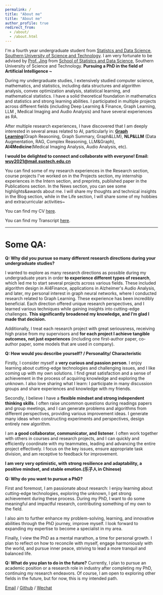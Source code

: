 ```yaml
---
permalink: /
title: "About me"
title: "About me"
author_profile: true
redirect_from: 
  - /about/
  - /about.html
---
```


I'm a fourth year undergraduate student from [Statistcs and Data Science](https://stat-ds.sustech.edu.cn/), [Southern University of Science and Technology](https://www.sustech.edu.cn/). I am very fortunate to be advised by [Prof. Jing](https://faculty.sustech.edu.cn/?tagid=jingby&iscss=1&snapid=1&orderby=date&go=1) from [School of Statistcs and Data Science](https://stat-ds.sustech.edu.cn/), Southern University of Science and Technology. **Pursuing a PhD in the field of Artificial Intelligence ~** 


During my undergraduate studies, I extensively studied computer science, mathematics, and statistics, including data structures and algorithm analysis, convex optimization analysis, statistical learning, and mathematical statistics. I have a solid theoretical foundation in mathematics and statistics and strong learning abilities. 
I participated in multiple projects across different fields (including Deep Learning & Finance, Graph Learning, LLM , Medical Imaging and Audio Analysis) and have several experiences as RA.


After multiple research experiences, I have discovered that I am deeply interested in several areas related to AI, particularly in: [**Graph Learning**](https://yuewu0301.github.io/research/2024-08-2024-10-GraphLearning)(Graph Reasoning, Graph Summary, Graph&LLM), **NLP&LLM** (Data Augmentation, RAG, Complex Reasoning, LLM&Graph), **AI4Medicine**(Medical Imaging Analysis, Audio Analysis, etc).



**I would be delighted to connect and collaborate with everyone! Email: wuy2021@mail.sustech.edu.cn** 

<!-- I was advised by [Prof. Yang](https://cse.sustech.edu.cn/faculty/~yangp/) of Financial Simulation Intelligence Lab from [School of Computer Science](https://cse.sustech.edu.cn/), Southern University of Science and Technology. -->

You can find some of my research experiences in the Research section, course projects I've worked on in the Projects section, my internship experiences in the Intern section, and preprints, published paper in the Publications section. In the News section, you can see some highlights&awards about me. I will share my thoughts and technical insights in the Blog section, while in the Life section, I will share some of my hobbies and extracurricular activities~


You can find my CV [here](../assets/YueWu_CV.pdf).

You can find my Transcript [here](../assets/YueWu_Transcript.pdf).

----
# Some QA:
**Q: Why did you pursue so many different research directions during your undergraduate studies?**

I wanted to explore as many research directions as possible during my undergraduate years in order **to experience different types of research**, which led me to start several projects across various fields. These included algorithm design in AI4Finance, applications in Alzheimer's Audio Analysis, and later, my personal interest in graph neural networks, where I conducted research related to Graph Learning.  These experience has been incredibly beneficial. Each direction offered unique research perspectives, and I learned various techniques while gaining insights into cutting-edge challenges. **This significantly broadened my knowledge, and I’m glad I made that decision.**

Additionally, I treat each research project with great seriousness, receiving high praise from my supervisors and **for each project I achieve tangible outcomes, not just experiences** (including one first-author paper, co-author paper, some models that are used in company).



**Q: How would you describe yourself? / Personality/ Characteristic**

Firstly, I consider myself a **very curious and passion person**. I enjoy learning about cutting-edge technologies and challenging issues, and I like coming up with my own solutions. I find great satisfaction and a sense of achievement in the process of acquiring knowledge and exploring the unknown. I also love sharing what I learn: I participate in many discussion groups and share experiences and knowledge with my friends.

Secondly, I believe I have a **flexible mindset and strong independent thinking skills**. I often raise  uncommon questions during readings papers and group meetings, and I can generate problems and algorithms from different perspectives, providing various improvement ideas. I generate many ideas when constructing experiments and perspectives, design entirely new algorithm.

I am **a good collaborator, communicator, and listener**. I often work together with others in courses and research projects, and I can quickly and efficiently coordinate with my teammates, leading and advancing the entire project effectively. I focus on the key issues, ensure appropriate task division, and am receptive to feedback for improvement.

**I am very very optimistic, with strong resilience and adaptability, a positive mindset, and stable emotion.(乐子人 in Chinese)**



**Q: Why do you want to pursue a PhD?**

First and foremost, I am passionate about research: I enjoy learning about cutting-edge technologies, exploring the unknown, I get strong achievement during these process. 
During my PhD, I want to do some meaningful and impactful research, contributing something of my own to the field.

I also aim to further enhance my problem-solving, learning, and innovative abilities through the PhD journey, improve myself. I look forward to expanding my expertise to become a specialist in my area.

Finally, I view the PhD as a mental marathon, a time for personal growth. I plan to reflect on how to reconcile with myself, engage harmoniously with the world, and pursue inner peace, striving to lead a more tranquil and balanced life.



**Q: What do you plan to do in the future?**
Currently, I plan to pursue an academic position or a research role in industry after completing my PhD, continuing my research endeavors. Of course, I am open to exploring other fields in the future, but for now, this is my intended path.

<!-- Q: 为什么你本科期间会进行这么多不同方向的研究方向？
A：在刚开始科研时候我就在纠结是应当选择多个不同方向还是沿着一个方向做更多工作，最后因为我希望在本科期间探索尽可能多的科研方向，所以我开启了很多不同方向的project，比如偏算法设计的AI4Finance，偏应用的AI&Medicine，Alzheimer Audio Analysis，以及之后我个人对图神经网络感兴趣，进行了Graph Learning 相关研究。最终来看这也确实很有帮助，不同的方向有着不同的研究思路，并且我学到了很多不同的技术，了解了很多前沿痛点，极大的扩宽了我的知识面，因此我很开心我当初做了这样的决定。

Q：为什么想读PhD
A：

Q：你觉得你是一个怎样的人？
A：首先我认为我是一个很有探索欲望的人：我非常喜欢了解前沿技术、前沿问题并且给出自己的解决方案。我享受学习知识和探索未知的过程，这会给我带来极大的满足感和成就感。并且我也很喜欢分享：我经常参与讨论班，并且与同学分享经验，交流知识。
其次我认为我的思维比较灵活，有较强独立思考能力，在阅读文章，开组会时经常可以比较敏锐的提出不常见的问题，经常可以站在不同角度审视当前问题与算法，给出不同的改进思路。我在构造实验，构造算法时有较多的idea，能够设计出全新的路径。
我是一个很好的合作者，交流者，倾听者。我在课程、科研中经常与人一起合作，我可以很及时高效的与队友甲流，并且lead，推进整个项目高效前进。我能够抓住问题的重点并且进行合适的分工，积极接收他人的批评并且改进，及时与队友沟通难点等等。
我非常的乐观，有很强的抗压能力和适应能力，心态积极，情绪非常稳定~（在中国被成为乐子人） -->
<!-- 
**Q: Why do you want to pursue a PhD?**
首先也是最重要的，我喜欢科研：学习了解前沿技术，探索未知，并且享受这个过程。我希望在这段期间可以静下心来做一些有意义的有帮助的研究，做一些自己的贡献。
我希望历经PhD进一步锻炼我的问题解决能力，学习能力，创新能力等等，进一步提升自己。与此同时也进一步丰富相关知识，成为一个领域的专家。
最后我将PhD视为一段精神上的马拉松，我也会期间进行一些“内心的修行”，我会思考如何与自己和解，如何与这个世界相处，追求内心的安宁，过一个更为 peace 的生活

**未来做什么？**
目前我希望PhD后进入教职 或者 公司的科研岗位，继续从事科研的研究。当然未来我也会期待进行一些其它领域的尝试，但是目前计划是这样的。 -->

[Email](mailto:wuy2021@mail.sustech.edu.cn) / [Github](https://github.com/YueWu0301) / [Wechat](../assets/wechat.png)
